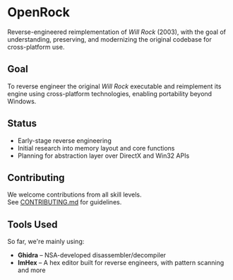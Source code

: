 # OpenRock

Reverse-engineered reimplementation of *Will Rock* (2003), with the goal of understanding, preserving, and modernizing the original codebase for cross-platform use.

## Goal

To reverse engineer the original *Will Rock* executable and reimplement its engine using cross-platform technologies, enabling portability beyond Windows.

## Status

- Early-stage reverse engineering
- Initial research into memory layout and core functions
- Planning for abstraction layer over DirectX and Win32 APIs

## Contributing

We welcome contributions from all skill levels.  
See [CONTRIBUTING.md](CONTRIBUTING.md) for guidelines.

## Tools Used

So far, we're mainly using:

- **Ghidra** – NSA-developed disassembler/decompiler
- **ImHex** – A hex editor built for reverse engineers, with pattern scanning and more
